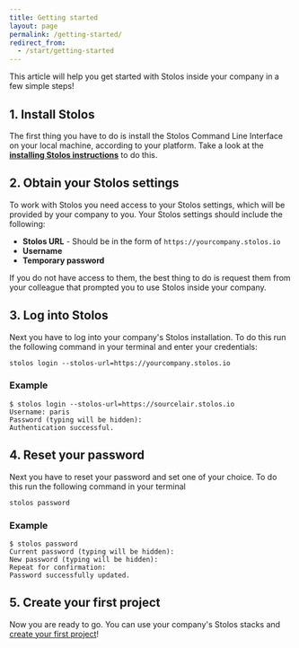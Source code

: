 ```yaml
---
title: Getting started
layout: page
permalink: /getting-started/
redirect_from:
  - /start/getting-started
---
```


This article will help you get started with Stolos inside your company in a few simple steps!

## 1. Install Stolos
The first thing you have to do is install the Stolos Command Line Interface on your local machine, according to your platform. Take a look at the [**installing Stolos instructions**](/start/installing-stolos) to do this.

## 2. Obtain your Stolos settings
To work with Stolos you need access to your Stolos settings, which will be provided by your company to you. Your Stolos settings should include the following:

- **Stolos URL** - Should be in the form of `https://yourcompany.stolos.io`
- **Username**
- **Temporary password**

If you do not have access to them, the best thing to do is request them from your colleague that prompted you to use Stolos inside your company.

## 3. Log into Stolos
Next you have to log into your company's Stolos installation. To do this run the following command in your terminal and enter your credentials:

```
stolos login --stolos-url=https://yourcompany.stolos.io
```

### Example

```
$ stolos login --stolos-url=https://sourcelair.stolos.io
Username: paris
Password (typing will be hidden):
Authentication successful.
```

## 4. Reset your password
Next you have to reset your password and set one of your choice. To do this run the following command in your terminal

```
stolos password
```

### Example

```
$ stolos password
Current password (typing will be hidden):
New password (typing will be hidden):
Repeat for confirmation:
Password successfully updated.
```

## 5. Create your first project
Now you are ready to go. You can use your company's Stolos stacks and [create your first project](/guides/creating-your-first-project/)!
